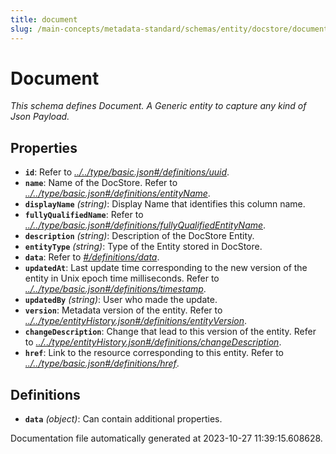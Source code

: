```yaml
---
title: document
slug: /main-concepts/metadata-standard/schemas/entity/docstore/document
---
```


# Document

*This schema defines Document. A Generic entity to capture any kind of Json Payload.*

## Properties

- **`id`**: Refer to *[../../type/basic.json#/definitions/uuid](#/../type/basic.json#/definitions/uuid)*.
- **`name`**: Name of the DocStore. Refer to *[../../type/basic.json#/definitions/entityName](#/../type/basic.json#/definitions/entityName)*.
- **`displayName`** *(string)*: Display Name that identifies this column name.
- **`fullyQualifiedName`**: Refer to *[../../type/basic.json#/definitions/fullyQualifiedEntityName](#/../type/basic.json#/definitions/fullyQualifiedEntityName)*.
- **`description`** *(string)*: Description of the DocStore Entity.
- **`entityType`** *(string)*: Type of the Entity stored in DocStore.
- **`data`**: Refer to *[#/definitions/data](#definitions/data)*.
- **`updatedAt`**: Last update time corresponding to the new version of the entity in Unix epoch time milliseconds. Refer to *[../../type/basic.json#/definitions/timestamp](#/../type/basic.json#/definitions/timestamp)*.
- **`updatedBy`** *(string)*: User who made the update.
- **`version`**: Metadata version of the entity. Refer to *[../../type/entityHistory.json#/definitions/entityVersion](#/../type/entityHistory.json#/definitions/entityVersion)*.
- **`changeDescription`**: Change that lead to this version of the entity. Refer to *[../../type/entityHistory.json#/definitions/changeDescription](#/../type/entityHistory.json#/definitions/changeDescription)*.
- **`href`**: Link to the resource corresponding to this entity. Refer to *[../../type/basic.json#/definitions/href](#/../type/basic.json#/definitions/href)*.
## Definitions

- <a id="definitions/data"></a>**`data`** *(object)*: Can contain additional properties.


Documentation file automatically generated at 2023-10-27 11:39:15.608628.
